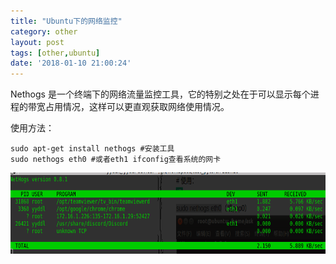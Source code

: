 ```yaml
---
title: "Ubuntu下的网络监控"
category: other
layout: post
tags: [other,ubuntu]
date: '2018-01-10 21:00:24'
---
```

Nethogs 是一个终端下的网络流量监控工具，它的特别之处在于可以显示每个进程的带宽占用情况，这样可以更直观获取网络使用情况。

使用方法：
```
sudo apt-get install nethogs #安装工具
sudo nethogs eth0 #或者eth1 ifconfig查看系统的网卡

```


<img src="/imgs/2018-01-10-21-30-44.png" alt="Smiley face" height="130">
